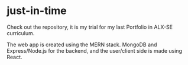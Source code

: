 # just-in-time

Check out the repository, it is my trial for my last Portfolio in ALX-SE curriculum. 

The web app is created using the MERN stack. MongoDB and Express/Node.js for the backend, and the user/client side is made using React. 
